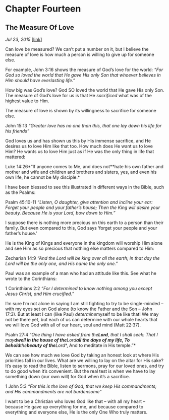 # Chapter Fourteen
## The Measure Of Love
*Jul 23, 2015*
[[link](https://nccf.church/Blog.aspx?BlogID=34)] 

Can love be measured? We can’t put a number on it, but I believe the measure of love is how much a person is willing to give up for someone else.

For example, John 3:16 shows the measure of God’s love for the world: *“For God so loved the world that He gave His only Son that whoever believes in Him should have everlasting life.”*

How big was God’s love? God SO loved the world that He gave His only Son. The measure of God’s love for us is that He *sacrificed* what was of the highest value to Him.

The measure of love is shown by its willingness to sacrifice for someone else.

John 15:13 *“Greater love has no one than this, that one lay down his life for his friends”*

God loves us and has shown us this by His immense sacrifice, and He desires us to love Him like that too. How much does He want us to love Him? He wants us to love Him just as if He was the only thing in life that mattered:

Luke 14:26*“If anyone comes to Me, and does not**hate his own father and mother and wife and children and brothers and sisters, yes, and even his own life, he cannot be My disciple.*

I have been blessed to see this illustrated in different ways in the Bible, such as the Psalms:

Psalm 45:10-11 *“Listen, O daughter, give attention and incline your ear:*
*Forget your people and your father’s house; Then the King will desire your beauty.
 Because He is your Lord, bow down to Him.”*

I suppose there is nothing more precious on this earth to a person than their family. But even compared to this, God says ‘forget your people and your father’s house.’

He is the King of Kings and everyone in the kingdom will worship Him alone and see Him as so precious that nothing else matters compared to Him:

Zechariah 14:9 *“And the Lord will be king over all the earth; in that day the Lord will be the only one, and His name the only one.”*

Paul was an example of a man who had an attitude like this. See what he wrote to the Corinthians:

1 Corinthians 2:2 *“For I determined to know nothing among you except Jesus Christ, and Him crucified.”*

I’m sure I’m not alone in saying I am still fighting to try to be single-minded – with my eyes set on God alone (to know the Father and the Son – John 17:3). But at least I can (like Paul) *determine*myself to be like that! We may not be there yet, but each of us can determine with our whole hearts that we will love God with all of our heart, soul and mind (Matt 22:37).

Psalm 27:4 “*One thing I have asked from the**Lord**, that I shall seek: That I may**dwell in the house of the**Lord**all the days of my life, To behold**the**beauty of the**Lord**, And to meditate in His temple.”*

We can see how much we love God by taking an honest look at where His priorities fall in our lives. What are we willing to lay on the altar for His sake? It’s easy to read the Bible, listen to sermons, pray for our loved ones, and try to do good when it’s convenient. But the real test is when we have to lay something down (our own will) for God when it’s a sacrifice.

1 John 5:3 *“For this is the love of God, that we keep His commandments; and His commandments are not burdensome”*

I want to be a Christian who loves God like that – with all my heart – because He gave up everything for me, and because compared to everything and everyone else, He is the only One Who truly matters.
